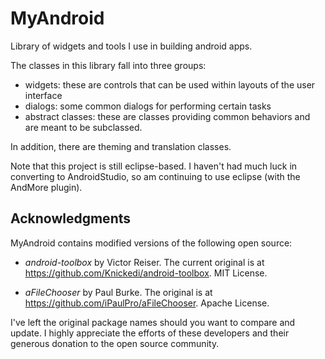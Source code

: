 # MyAndroid
Library of widgets and tools I use in building android apps.

The classes in this library fall into three groups:

- widgets: these are controls that can be used within layouts of the user interface
- dialogs: some common dialogs for performing certain tasks
- abstract classes: these are classes providing common behaviors and are meant to be subclassed.

In addition, there are theming and translation classes.  

Note that this project is still eclipse-based.  I haven't had much luck in converting to AndroidStudio, so am continuing to use eclipse (with the AndMore plugin).

## Acknowledgments

MyAndroid contains modified versions of the following open source:

- _android-toolbox_ by Victor Reiser.  The current original is at https://github.com/Knickedi/android-toolbox.  MIT License. 

- _aFileChooser_ by Paul Burke.  The original is at https://github.com/iPaulPro/aFileChooser.  Apache License.

I've left the original package names should you want to compare and update.  I highly appreciate the efforts of these developers and their generous donation to the open source community.
